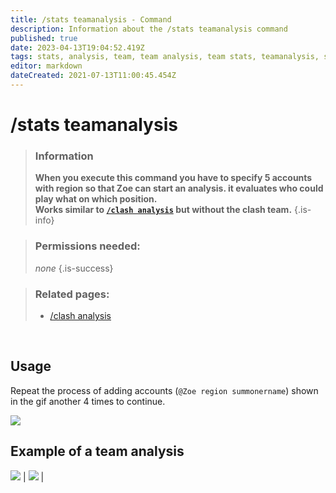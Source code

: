 ```yaml
---
title: /stats teamanalysis - Command
description: Information about the /stats teamanalysis command
published: true
date: 2023-04-13T19:04:52.419Z
tags: stats, analysis, team, team analysis, team stats, teamanalysis, stats teamanalysis
editor: markdown
dateCreated: 2021-07-13T11:00:45.454Z
---
```


# /stats teamanalysis

>### Information
>**When you execute this command you have to specify 5 accounts with region so that Zoe can start an analysis. it evaluates who could play what on which position.** <br>
>**Works similar to [`/clash analysis`](https://wiki.zoe-discord-bot.ch/en/commands/clash/analysis) but without the clash team.**
>{.is-info}

>### Permissions needed:
> *none*
>{.is-success}

>### Related pages:
>- [/clash analysis](https://wiki.zoe-discord-bot.ch/en/commands/clash/analysis)

<br>

## Usage

Repeat the process of adding accounts (`@Zoe region summonername`) shown in the gif another 4 times to continue.

![](/new_stats_teamanalysis.gif)
<br>

##   Example of a team analysis

![](/new_statsteamanalysis.png) |
![](/new_statsteamanalysis_bans.png) |